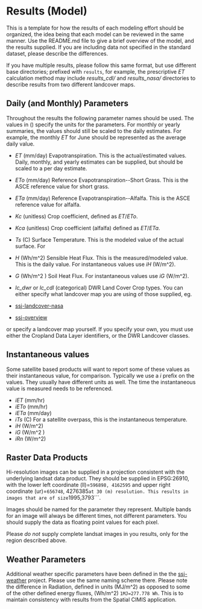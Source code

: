 # Results (Model)

This is a template for how the results of each modeling effort should be organized, the idea being that each model can be reviewed in the same manner. Use the README.md file to give a brief overview of the model, and the results supplied.  If you are including data not specified in the standard dataset, please describe the differences.  

If you have multiple results, please follow this same format, but use different base directories; prefixed with ```results```, for example, the prescriptive _ET_ calculation method may include _results_cdl/_ and _results_nasa/_ directories to describe results from two different landcover maps.

## Daily (and Monthly) Parameters

Throughout the results the following parameter names should be used.  The values
in () specify the units for the parameters.  For monthly or yearly summaries, the values should still be scaled to the daily estimates.  For example, the monthly _ET_ for June should be represented as the average daily value.

- _ET_ (mm/day) Evapotranspiration.  This is the actual/estimated values.  Daily, monthly, and yearly estimates can be supplied, but should be scaled to a per day estimate.

- _ETo_ (mm/day) Reference Evapotranspiration--Short Grass.  This is the ASCE reference value for short grass.

- _ETa_ (mm/day) Reference Evapotranspiration--Alfalfa.  This is the ASCE reference value for alfalfa.

- _Kc_ (unitless) Crop coefficient, defined as _ET_/_ETo_.

- _Kca_ (unitless) Crop coefficient (alfalfa) defined as _ET_/_ETa_.

- _Ts_ (C) Surface Temperature.  This is the modeled value of the actual
surface.  For

- _H_ (Wh/m^2) Sensible Heat Flux.  This is the measured/modeled value.  This is the daily value.  For instantaneous values use _iH_ (W/m^2).

- _G_ (Wh/m^2 ) Soil Heat Flux. For instantaneous values use _iG_ (W/m^2).

- _lc_dwr_ or _lc_cdl_ (categorical) DWR Land Cover Crop types.  You can either specify what landcover map you are using of those supplied, eg.
 - [ssj-landcover-nasa](https://github.com/ssj-delta-cu/ssj-nasa-landcover/)
 - [ssj-overview](https://github.com/ssj-delta-cu/ssj-overview/)

 or specify a landcover map yourself.  If you specify your own, you must use either the Cropland Data Layer identifiers, or the DWR Landcover classes.

## Instantaneous values

Some satellite based products will want to report some of these values as their instantaneous value, for comparison.  Typically we use a _i_ prefix on the values.  They usually have different units as well.  The time the instantaneous value is measured needs to be referenced.

- _iET_ (mm/hr)
- _iETo_ (mm/hr)
- _iETa_ (mm/day)
- _iTs_ (C) For a satellite overpass, this is the instantaneous temperature.
- _iH_ (W/m^2)
- _iG_ (W/m^2 )
- _iRn_ (W/m^2)

## Raster Data Products

Hi-resolution images can be supplied in a projection consistent with the underlying landsat data product.  They  should be supplied in EPSG:26910, with the lower left coordinate (ll)=```596898, 4162595``` and upper right coordinate (ur)=```656748```, 4276385``` at 30 (m) resolution. This results in images that are of size ```1995,3793```.

Images should be named for the parameter they represent. Multiple bands for an image will always be different times, not different parameters.  You should supply the data as floating point values for each pixel.

Please *do not* supply complete landsat images in you results, only for the region described above.


## Weather Parameters

Additional weather specific parameters have been defined in the the [ssj-weather](https://github.com/ssj-delta-cu/ssj-weather) project.  Please use the same naming scheme there.  Please note the difference in Radiation, defined in units (MJ/m^2) as opposed to some of the other defined energy fluxes, (Wh/m^2)  ```1MJ=277.778 Wh```.  This is to maintain consistency with results from the Spatial CIMIS application.
